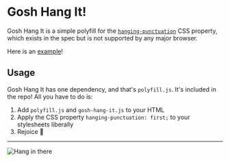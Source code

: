 # Gosh Hang It!

Gosh Hang It is a simple polyfill for the [`hanging-punctuation`](https://css-tricks.com/almanac/properties/h/hanging-punctuation/) CSS property, which exists in the spec but is not supported by any major browser.

Here is an [example](http://liamdanger.github.io/gosh-hang-it)!

## Usage
Gosh Hang It has one dependency, and that's `polyfill.js`. It's included in the repo! All you have to do is:

1. Add `polyfill.js` and `gosh-hang-it.js` to your HTML
2. Apply the CSS property `hanging-punctuation: first;` to your stylesheets liberally
3. Rejoice :balloon:

---

![Hang in there](http://ephemera.muledesign.com/hang-in-there.jpg)
